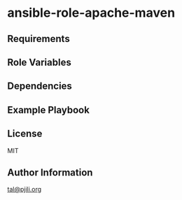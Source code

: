 ansible-role-apache-maven
=========


Requirements
------------


Role Variables
--------------


Dependencies
------------


Example Playbook
----------------


License
-------

MIT

Author Information
------------------

tal@pjili.org
